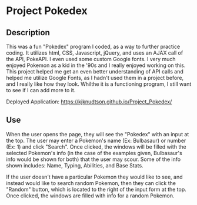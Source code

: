 # Project Pokedex

## Description

This was a fun "Pokedex" program I coded, as a way to further practice coding.  It utilizes html, CSS, Javascript, jQuery, and uses an AJAX call of the API, PokeAPI.  I even used some custom Google fonts.  I very much enjoyed Pokemon as a kid in the '90s and I really enjoyed working on this.  This project helped me get an even better understanding of API calls and helped me utilize Google Fonts, as I hadn't used them in a project before, and I really like how they look.  Whilthe it is a functioning program, I still want to see if I can add more to it.

Deployed Application: https://kjknudtson.github.io/Project_Pokedex/

## Use

When the user opens the page, they will see the "Pokedex" with an input at the top.  The user may enter a Pokemon's name (Ex: Bulbasaur) or number (Ex: 1) and click "Search".  Once clicked, the windows will be filled with the selected Pokemon's info (in the case of the examples given, Bulbasaur's info would be shown for both) that the user may scour.  Some of the info shown includes: Name, Typing, Abilities, and Base Stats.

If the user doesn't have a particular Pokemon they would like to see, and instead would like to search random Pokemon, then they can click the "Random" button, which is located to the right of the input form at the top.  Once clicked, the windows are filled with info for a random Pokemon.
